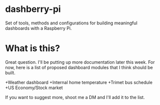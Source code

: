 # dashberry-pi
Set of tools, methods and configurations for building meaningful dashboards with a Raspberry Pi.

# What is this?
Great question. I'll be putting up more documentation later this week. For now, here is a list of proposed dashboard modules that I think should be built.

+Weather dashboard
+Internal home temperature
+Trimet bus schedule
+US Economy/Stock market

If you want to suggest more, shoot me a DM and I'll add it to the list.
